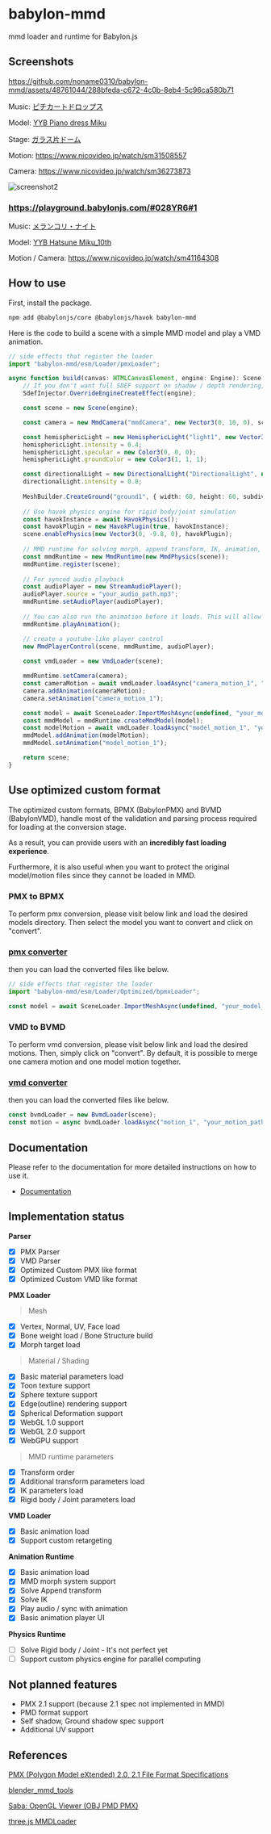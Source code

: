 # babylon-mmd

mmd loader and runtime for Babylon.js

## Screenshots

https://github.com/noname0310/babylon-mmd/assets/48761044/288bfeda-c672-4c0b-8eb4-5c96ca580b71

Music: [ピチカートドロップス](https://youtu.be/eYKAwm-sZ-o)

Model: [YYB Piano dress Miku](https://www.deviantart.com/mamiya-mmd/art/YYB-Piano-dress-Miku-and-Rin-Models-Download-831030256)

Stage: [ガラス片ドーム](http://nebusokummd.blog.shinobi.jp/)

Motion: https://www.nicovideo.jp/watch/sm31508557

Camera: https://www.nicovideo.jp/watch/sm36273873

![screenshot2](./docs/static/img/fig2.png)

### https://playground.babylonjs.com/#028YR6#1

Music: [メランコリ・ナイト](https://youtu.be/y__uZETTuL8)

Model: [YYB Hatsune Miku_10th](https://www.deviantart.com/sanmuyyb/art/YYB-Hatsune-Miku-10th-DL-702119716)

Motion / Camera: https://www.nicovideo.jp/watch/sm41164308

## How to use

First, install the package.
```bash
npm add @babylonjs/core @babylonjs/havok babylon-mmd
```

Here is the code to build a scene with a simple MMD model and play a VMD animation.
```typescript
// side effects that register the loader
import "babylon-mmd/esm/Loader/pmxLoader";

async function build(canvas: HTMLCanvasElement, engine: Engine): Scene {
    // If you don't want full SDEF support on shadow / depth rendering, you can comment out this line as well. While using SDEF can provide similar results to MMD, it comes with a higher cost.
    SdefInjector.OverrideEngineCreateEffect(engine);

    const scene = new Scene(engine);

    const camera = new MmdCamera("mmdCamera", new Vector3(0, 10, 0), scene);

    const hemisphericLight = new HemisphericLight("light1", new Vector3(0, 1, 0), scene);
    hemisphericLight.intensity = 0.4;
    hemisphericLight.specular = new Color3(0, 0, 0);
    hemisphericLight.groundColor = new Color3(1, 1, 1);

    const directionalLight = new DirectionalLight("DirectionalLight", new Vector3(0.5, -1, 1), scene);
    directionalLight.intensity = 0.8;
    
    MeshBuilder.CreateGround("ground1", { width: 60, height: 60, subdivisions: 2, updatable: false }, scene);
    
    // Use havok physics engine for rigid body/joint simulation
    const havokInstance = await HavokPhysics();
    const havokPlugin = new HavokPlugin(true, havokInstance);
    scene.enablePhysics(new Vector3(0, -9.8, 0), havokPlugin);
    
    // MMD runtime for solving morph, append transform, IK, animation, physics
    const mmdRuntime = new MmdRuntime(new MmdPhysics(scene));
    mmdRuntime.register(scene);
    
    // For synced audio playback
    const audioPlayer = new StreamAudioPlayer();
    audioPlayer.source = "your_audio_path.mp3";
    mmdRuntime.setAudioPlayer(audioPlayer);
    
    // You can also run the animation before it loads. This will allow the audio to run first.
    mmdRuntime.playAnimation();

    // create a youtube-like player control
    new MmdPlayerControl(scene, mmdRuntime, audioPlayer);
    
    const vmdLoader = new VmdLoader(scene);

    mmdRuntime.setCamera(camera);
    const cameraMotion = await vmdLoader.loadAsync("camera_motion_1", "your_camera_motion_path.vmd");
    camera.addAnimation(cameraMotion);
    camera.setAnimation("camera_motion_1");

    const model = await SceneLoader.ImportMeshAsync(undefined, "your_model_path.pmx", undefined, scene).then((result) => result.meshes[0]);
    const mmdModel = mmdRuntime.createMmdModel(model);
    const modelMotion = await vmdLoader.loadAsync("model_motion_1", "your_model_motion_path.vmd");
    mmdModel.addAnimation(modelMotion);
    mmdModel.setAnimation("model_motion_1");

    return scene;
}
```

## Use optimized custom format

The optimized custom formats, BPMX (BabylonPMX) and BVMD (BabylonVMD), handle most of the validation and parsing process required for loading at the conversion stage.

As a result, you can provide users with an **incredibly fast loading experience**.

Furthermore, it is also useful when you want to protect the original model/motion files since they cannot be loaded in MMD.

### PMX to BPMX

To perform pmx conversion, please visit below link and load the desired models directory. Then select the model you want to convert and click on "convert".

### [pmx converter](https://noname0310.github.io/babylon-mmd/pmx_converter)

then you can load the converted files like below.

```typescript
// side effects that register the loader
import "babylon-mmd/esm/Loader/Optimized/bpmxLoader";

const model = await SceneLoader.ImportMeshAsync(undefined, "your_model_path.bpmx", undefined, scene).then((result) => result.meshes[0]);
```

### VMD to BVMD

To perform vmd conversion, please visit below link and load the desired motions. Then, simply click on "convert". By default, it is possible to merge one camera motion and one model motion together.

### [vmd converter](https://noname0310.github.io/babylon-mmd/vmd_converter)

then you can load the converted files like below.

```typescript
const bvmdLoader = new BvmdLoader(scene);
const motion = async bvmdLoader.loadAsync("motion_1", "your_motion_path.bvmd");
```

## Documentation

Please refer to the documentation for more detailed instructions on how to use it.

- [Documentation](https://noname0310.github.io/babylon-mmd/)

## Implementation status

**Parser**

- [x] PMX Parser
- [x] VMD Parser
- [x] Optimized Custom PMX like format
- [x] Optimized Custom VMD like format

**PMX Loader**

> Mesh
- [x] Vertex, Normal, UV, Face load
- [x] Bone weight load / Bone Structure build
- [x] Morph target load

> Material / Shading
- [x] Basic material parameters load
- [x] Toon texture support
- [x] Sphere texture support
- [x] Edge(outline) rendering support
- [x] Spherical Deformation support
- [x] WebGL 1.0 support
- [x] WebGL 2.0 support
- [x] WebGPU support

> MMD runtime parameters
- [x] Transform order
- [x] Additional transform parameters load
- [x] IK parameters load
- [x] Rigid body / Joint parameters load

**VMD Loader**

- [x] Basic animation load
- [x] Support custom retargeting

**Animation Runtime**

- [x] Basic animation load
- [x] MMD morph system support
- [x] Solve Append transform
- [x] Solve IK
- [x] Play audio / sync with animation
- [x] Basic animation player UI

**Physics Runtime**

- [ ] Solve Rigid body / Joint - It's not perfect yet
- [ ] Support custom physics engine for parallel computing

## Not planned features

- PMX 2.1 support (because 2.1 spec not implemented in MMD)
- PMD format support
- Self shadow, Ground shadow spec support
- Additional UV support

## References

[PMX (Polygon Model eXtended) 2.0, 2.1 File Format Specifications](https://gist.github.com/felixjones/f8a06bd48f9da9a4539f)

[blender_mmd_tools](https://github.com/powroupi/blender_mmd_tools)

[Saba: OpenGL Viewer (OBJ PMD PMX)](https://github.com/benikabocha/saba)

[three.js MMDLoader](https://threejs.org/docs/#examples/en/loaders/MMDLoader)
